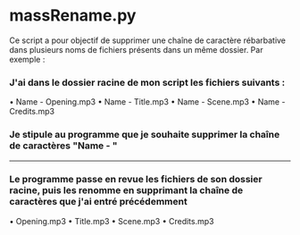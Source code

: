 # massRename.py

Ce script a pour objectif de supprimer une chaîne de caractère rébarbative dans plusieurs noms de fichiers présents dans un même dossier.
Par exemple :

### J'ai dans le dossier racine de mon script les fichiers suivants :
• Name - Opening.mp3
• Name - Title.mp3
• Name - Scene.mp3
• Name - Credits.mp3

### Je stipule au programme que je souhaite supprimer la chaîne de caractères "Name - "

---

### Le programme passe en revue les fichiers de son dossier racine, puis les renomme en supprimant la chaîne de caractères que j'ai entré précédemment
• Opening.mp3
• Title.mp3
• Scene.mp3
• Credits.mp3
